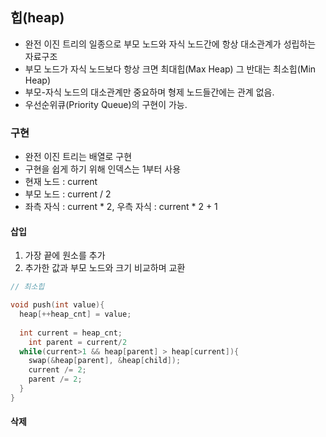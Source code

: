 ## 힙(heap)

- 완전 이진 트리의 일종으로 부모 노드와 자식 노드간에 항상 대소관계가 성립하는 자료구조
- 부모 노드가 자식 노드보다 항상 크면 최대힙(Max Heap) 그 반대는 최소힙(Min Heap)
- 부모-자식 노드의 대소관계만 중요하며 형제 노드들간에는 관계 없음.
- 우선순위큐(Priority Queue)의 구현이 가능.

### 구현

- 완전 이진 트리는 배열로 구현
- 구현을 쉽게 하기 위해 인덱스는 1부터 사용
- 현재 노드 : current
- 부모 노드 : current / 2
- 좌측 자식 : current * 2, 우측 자식 : current * 2 + 1

#### 삽입

1. 가장 끝에 원소를 추가
2. 추가한 값과 부모 노드와 크기 비교하며 교환

~~~c++
// 최소힙

void push(int value){
  heap[++heap_cnt] = value;
  
  int current = heap_cnt;
	int parent = current/2
  while(current>1 && heap[parent] > heap[current]){
    swap(&heap[parent], &heap[child]);
    current /= 2;
    parent /= 2;
  }
}
~~~

#### 삭제



